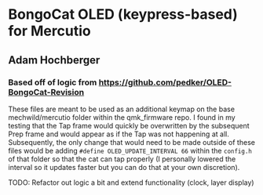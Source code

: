 # BongoCat OLED (keypress-based) for Mercutio
## Adam Hochberger
### Based off of logic from https://github.com/pedker/OLED-BongoCat-Revision

These files are meant to be used as an additional keymap on the base mechwild/mercutio folder within the qmk_firmware repo. I found in my testing that the Tap frame would quickly be overwritten by the subsequent Prep frame and would appear as if the Tap was not happening at all. Subsequently, the only change that would need to be made outside of these files would be adding `#define OLED_UPDATE_INTERVAL 66` within the `config.h` of that folder so that the cat can tap properly (I personally lowered the interval so it updates faster but you can do that at your own discretion). 

TODO: Refactor out logic a bit and extend functionality (clock, layer display)
